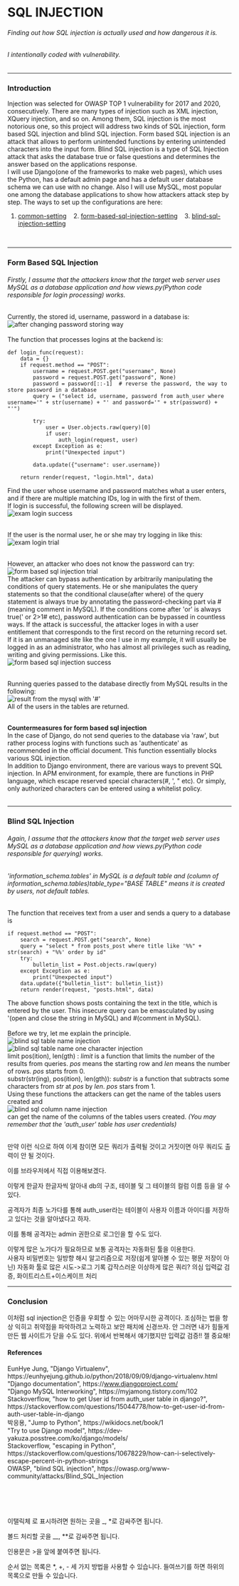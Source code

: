 # SQL INJECTION
###### Finding out how SQL injection is actually used and how dangerous it is.
###### I intentionally coded with vulnerability.

------------------

### Introduction
Injection was selected for OWASP TOP 1 vulnerability for 2017 and 2020, consecutively. There are many types of injection such as XML injection, XQuery injection, and so on. Among them, SQL injection is the most notorious one, so this project will address two kinds of SQL injection, form based SQL injection and blind SQL injection. Form based SQL injection is an attack that allows to perform unintended functions by entering unintended characters into the input form. Blind SQL injection is a type of SQL Injection attack that asks the database true or false questions and determines the answer based on the applications response.  
I will use Django(one of the frameworks to make web pages), which uses the Python, has a default admin page and has a default user database schema we can use with no change. Also I will use MySQL, most popular one among the database applications to show how attackers attack step by step. The ways to set up the configurations are here:
</br>
1. [common-setting](https://github.com/mochang2/info-sec/tree/master/info-sec-project/01-common-setup) &nbsp;&nbsp;&nbsp;2. [form-based-sql-injection-setting](https://github.com/mochang2/info-sec/tree/master/info-sec-project/02-form-based-sqlinjection-setup) &nbsp;&nbsp;&nbsp;3. [blind-sql-injection-setting](https://github.com/mochang2/info-sec/tree/master/info-sec-project/03-blind-sqlinjection-setup)
</br>

------------------

### Form Based SQL Injection
###### Firstly, I assume that the attackers know that the target web server uses MySQL as a database application and how views.py(Python code responsible for login processing) works.
Currently, the stored id, username, password in a database is:  
![after changing password storing way](https://user-images.githubusercontent.com/63287638/120423493-7f700500-c3a5-11eb-8a71-9cf74191cf1a.PNG)  
</br>
The function that processes logins at the backend is:

    def login_func(request):
        data = {}
        if request.method == "POST":
            username = request.POST.get("username", None)
            password = request.POST.get("password", None)
            password = password[::-1]  # reverse the password, the way to store password in a database
            query = ("select id, username, password from auth_user where username='" + str(username) + "' and password='" + str(password) + "'")

            try:
                user = User.objects.raw(query)[0]
                if user:
                    auth_login(request, user)
            except Exception as e:
                print("Unexpected input")

            data.update({"username": user.username})

        return render(request, "login.html", data)

Find the user whose username and password matches what a user enters, and if there are multiple matching IDs, log in with the first of them.  
If login is successful, the following screen will be displayed.  
![exam login success](https://user-images.githubusercontent.com/63287638/120431184-1c856a80-c3b3-11eb-9614-7614ee99f8d2.png)  
</br>

If the user is the normal user, he or she may try logging in like this:  
![exam login trial](https://user-images.githubusercontent.com/63287638/120431179-1abba700-c3b3-11eb-8392-ea157c6e9139.png)  
</br>

However, an attacker who does not know the password can try:  
![form based sql injection trial](https://user-images.githubusercontent.com/63287638/120434696-c1a24200-c3b7-11eb-84b4-bcabc64452a4.PNG)  
The attacker can bypass authentication by arbitrarily manipulating the conditions of query statements. He or she manipulates the query statements so that the conditional clause(after where) of the query statement is always true by annotating the password-checking part via #(meaning comment in MySQL). If the conditions come after 'or' is always true(' or 2>1# etc), password authentication can be bypassed in countless ways. If the attack is successful, the attacker loges in with a user entitlement that corresponds to the first record on the returning record set. If it is an unmanaged site like the one I use in my example, it will usually be logged in as an administrator, who has almost all privileges such as reading, writing and giving permissions. Like this.  
![form based sql injection success](https://user-images.githubusercontent.com/63287638/120435926-45106300-c3b9-11eb-92a8-9321a93e5734.PNG)  
</br>

Running queries passed to the database directly from MySQL results in the following:  
![result from the mysql with '#'](https://user-images.githubusercontent.com/63287638/120437238-d2a08280-c3ba-11eb-95a6-c9a7a2f2471d.PNG)  
All of the users in the tables are returned.  
</br>

__Countermeasures for form based sql injection__  
In the case of Django, do not send queries to the database via 'raw', but rather process logins with functions such as 'authenticate' as recommended in the official document. This function essentially blocks various SQL injection.  
In addition to Django environment, there are various ways to prevent SQL injection. In APM environment, for example, there are functions in PHP language, which escape reserved special characters(#, ', " etc). Or simply, only authorized characters can be entered using a whitelist policy.  
</br>

------------------

### Blind SQL Injection
###### Again, I assume that the attackers know that the target web server uses MySQL as a database application and how views.py(Python code responsible for querying) works.
###### 'information_schema.tables' in MySQL is a default table and (column of information_schema.tables)table_type="BASE TABLE" means it is created by users, not default tables.
The function that receives text from a user and sends a query to a database is

    if request.method == "POST":
        search = request.POST.get("search", None)
        query = "select * from posts_post where title like '%%" + str(search) + "%%' order by id"
        try:
            bulletin_list = Post.objects.raw(query)
        except Exception as e:
            print("Unexpected input")
        data.update({"bulletin_list": bulletin_list})
        return render(request, "posts.html", data)

The above function shows posts containing the text in the title, which is entered by the user. This insecure query can be emasculated by using '(open and close the string in MySQL) and #(comment in MySQL).  
</br>
Before we try, let me explain the principle.  
![blind sql table name injection](https://user-images.githubusercontent.com/63287638/120575698-8279fc80-c45c-11eb-962c-a16c3875cbd7.PNG)  
![blind sql table name one character injection](https://user-images.githubusercontent.com/63287638/120575705-8443c000-c45c-11eb-8f53-ea8a11a5bc36.PNG)  
limit pos(ition), len(gth) : _limit_ is a function that limits the number of the results from queries. _pos_ means the starting row and _len_ means the number of rows. _pos_ starts from 0.  
substr(str(ing), pos(ition), len(gth)): _substr_ is a function that subtracts some characters from _str_ at _pos_ by _len_. _pos_ stars from 1.  
Using these functions the attackers can get the name of the tables users created and  
![blind sql column name injection](https://user-images.githubusercontent.com/63287638/120576439-b9044700-c45d-11eb-8df3-12f3c597758a.PNG)
</br>
can get the name of the columns of the tables users created. _(You may remember that the 'auth_user' table has user credentials)_  
</br>






만약 이런 식으로 하여 이게 참이면 모든 쿼리가 출력될 것이고 거짓이면 아무 쿼리도 출력이 안 될 것이다.

이를 브라우저에서 직접 이용해보겠다.

이렇게 한글자 한글자씩 알아내 db의 구조, 테이블 및 그 테이블의 컬럼 이름 등을 알 수 있다.

공격자가 최종 노가다를 통해 auth_user라는 테이블이 사용자 이름과 아이디를 저장하고 있다는 것을 알아냈다고 하자.

이를 통해 공격자는 admin 권한으로 로그인을 할 수도 있다.


이렇게 많은 노가다가 필요하므로 보통 공격자는 자동화된 툴을 이용한다.
</br>
사용자 비밀번호는 일방향 해시 알고리즘으로 저장(쉽게 알아볼 수 있는 평문 저장이 아닌)
자동화 툴로 많은 시도->로그 기록 갑작스러운 이상하게 많은 쿼리? 의심
입력값 검증, 화이트리스트+이스케이프 처리

------------------

### Conclusion
이처럼 sql injection은 인증을 우회할 수 있는 어마무시한 공격이다. 조심하는 법을 항상 익히고 취약점을 파악하려고 노력하고 보안 패치에 신경쓰자. 안 그러면 내가 힘들게 만든 웹 사이트가 닫을 수도 있다.
위에서 반복해서 얘기했지만 입력값 검증!! 젤 중요해!


#### References
<!--- span is used to prevent hyperlinks ---> 
EunHye Jung, "Django Virtualenv", ht<span>tps://</span>eunhyejung.github.io/python/2018/09/09/django-virtualenv.html  
"Django documentation", ht<span>tps://</span>www.djangoproject.com/  
"Django MySQL Interworking", ht<span>tps://</span>myjamong.tistory.com/102  
Stackoverflow, "how to get User id from auth_user table in django?", ht<span>tps://</span>stackoverflow.com/questions/15044778/how-to-get-user-id-from-auth-user-table-in-django  
박응용, "Jump to Python", ht<span>tps://</span>wikidocs.net/book/1  
"Try to use Django model", ht<span>tps://</span>dev-yakuza.posstree.com/ko/django/models/  
Stackoverflow, "escaping in Python", ht<span>tps://</span>stackoverflow.com/questions/10678229/how-can-i-selectively-escape-percent-in-python-strings  
OWASP, "blind SQL injection", ht<span>tps://</span>owasp.org/www-community/attacks/Blind_SQL_Injection  



</br></br></br></br>
이탤릭체 로 표시하려면 원하는 곳을 _, *로 감싸주면 됩니다.

볼드 처리할 곳을 __, **로 감싸주면 됩니다.

인용문은 >을 앞에 붙여주면 됩니다.

순서 없는 목록은 *, +, - 세 가지 방법을 사용할 수 있습니다. 들여쓰기를 하면 하위의 목록으로 만들 수 있습니다.